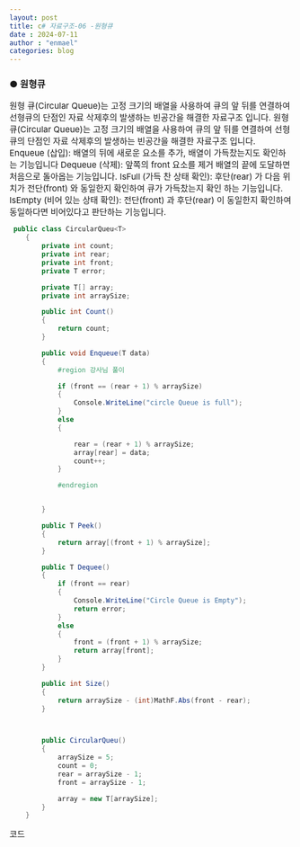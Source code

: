 ```yaml
---
layout: post
title: c# 자료구조-06 -원형큐
date : 2024-07-11
author : "enmael"
categories: blog
---
```

<h3>● 원형큐 </h3>

<span style="font-size: 15px;">
원형 큐(Circular Queue)는 고정 크기의 배열을 사용하여 큐의 앞 뒤를 연결하여 선형큐의 단점인 자료 삭제후의 발생하는 빈공간을 해결한 자료구조 입니다.
</span>

<span style="font-size: 15px;">
원형 큐(Circular Queue)는 고정 크기의 배열을 사용하여 큐의 앞 뒤를 연결하여 선형큐의 단점인 자료 삭제후의 발생하는 빈공간을 해결한 자료구조 입니다.
</span>

<span style="font-size: 15px;">
Enqueue (삽입): 배열의 뒤에 새로운 요소를 추가, 배열이 가득찼는지도 확인하는 기능입니다
</span>

<span style="font-size: 15px;">
Dequeue (삭제): 앞쪽의 front 요소를 제거 배열의 끝에 도달하면 처음으로 돌아옵는 기능입니다.
</span>

<span style="font-size: 15px;">
IsFull (가득 찬 상태 확인): 후단(rear) 가 다음 위치가 전단(front) 와 동일한지 확인하여 큐가 가득찼는지 확인 하는 기능입니다.
</span>

<span style="font-size: 15px;">
IsEmpty (비어 있는 상태 확인): 전단(front) 과 후단(rear) 이 동일한지 확인하여 동일하다면 비어있다고 판단하는 기능입니다.
</span>

```csharp
 public class CircularQueu<T>
    {
        private int count;
        private int rear;
        private int front;
        private T error;

        private T[] array;
        private int arraySize;

        public int Count()
        {
            return count;
        }

        public void Enqueue(T data)
        {
            #region 강사님 풀이

            if (front == (rear + 1) % arraySize)
            {
                Console.WriteLine("circle Queue is full");
            }
            else
            {

                rear = (rear + 1) % arraySize;
                array[rear] = data;
                count++;
            }

            #endregion


        }

        public T Peek()
        {
            return array[(front + 1) % arraySize];
        }

        public T Dequee()
        {
            if (front == rear)
            {
                Console.WriteLine("Circle Queue is Empty");
                return error;
            }
            else
            {
                front = (front + 1) % arraySize;
                return array[front];
            }
        }

        public int Size()
        {
            return arraySize - (int)MathF.Abs(front - rear);
        }



        public CircularQueu()
        {
            arraySize = 5;
            count = 0;
            rear = arraySize - 1;
            front = arraySize - 1;

            array = new T[arraySize];
        }
    }
```
<span style="font-size: 15px;">
  코드
</span>
